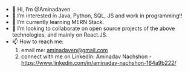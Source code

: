 - 👋 Hi, I’m @Aminadaven
- 👀 I’m interested in Java, Python, SQL, JS and work in programming!!
- 🌱 I’m currently learning MERN Stack.
- 💞️ I’m looking to collaborate on open source projects of the above technologies, and mainly on React.JS.
- 📫 How to reach me:
    1. email me: aminadaven@gmail.com
    2. connect with me on LinkedIn: Aminadav Nachshon - https://www.linkedin.com/in/aminadav-nachshon-164a9b222/

<!---
Aminadaven/Aminadaven is a ✨ special ✨ repository because its `README.md` (this file) appears on your GitHub profile.
You can click the Preview link to take a look at your changes.
--->
